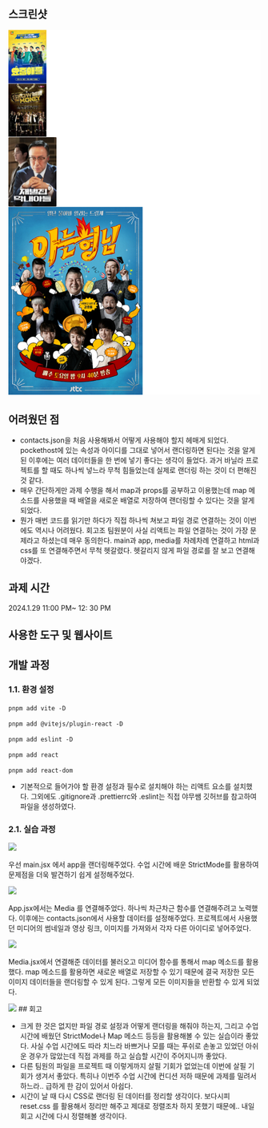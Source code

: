 ## 스크린샷

<img src ="ReadmeImg/image.png">

## 어려웠던 점
- contacts.json을 처음 사용해봐서 어떻게 사용해야 할지 헤매게 되었다. pockethost에 있는 속성과 아이디를 그대로 넣어서 랜더링하면 된다는 것을 알게 된 이후에는 여러 데이터들을 한 번에 넣기 좋다는 생각이 들었다. 과거 바닐라 프로젝트를 할 때도 하나씩 넣느라 무척 힘들었는데 실제로 랜더링 하는 것이 더 편해진 것 같다.
- 매우 간단하게만 과제 수행을 해서 map과 props를 공부하고 이용했는데 map 메소드를 사용했을 때 배열을 새로운 배열로 저장하여 랜더링할 수 있다는 것을 알게 되었다. 
- 뭔가 매번 코드를 읽기만 하다가 직접 하나씩 쳐보고 파일 경로 연결하는 것이 이번에도 역시나 어려웠다. 회고조 팀원분이 사실 리액트는 파일 연결하는 것이 가장 문제라고 하셨는데 매우 동의한다. main과 app, media를 차례차례 연결하고 html과 css를 또 연결해주면서 무척 헷갈렸다. 헷갈리지 않게 파일 경로를 잘 보고 연결해야겠다. 

## 과제 시간

2024.1.29 11:00 PM~ 12: 30 PM 

## 사용한 도구 및 웹사이트

## 개발 과정

### 1.1. 환경 설정

``` pnpm add vite -D ```

```pnpm add @vitejs/plugin-react -D ```

```pnpm add eslint -D```

```pnpm add react```

```pnpm add react-dom```

- 기본적으로 들어가야 할 환경 설정과 필수로 설치해야 하는 리액트 요소를 설치했다. 그외에도 .gitignore과 .prettierrc와 .eslint는 직접 야무쌤 깃허브를 참고하여 파일을 생성하였다.

### 2.1. 실습 과정

<img src ="ReadmeImg/image-1.png">

우선 main.jsx 에서 app을 랜더링해주었다. 수업 시간에 배운 StrictMode를 활용하여 문제점을 더욱 발견하기 쉽게 설정해주었다.

<img src ="ReadmeImg/image-2.png">

App.jsx에서는 Media 를 연결해주었다. 하나씩 차근차근 함수를 연결해주려고 노력했다. 이후에는 contacts.json에서 사용할 데이터를 설정해주었다. 프로젝트에서 사용했던 미디어의 썸네일과 영상 링크, 이미지를 가져와서 각자 다른 아이디로 넣어주었다.

<img src ="ReadmeImg/image-3.png">

Media.jsx에서 연결해준 데이터를 불러오고 미디어 함수를 통해서 map 메소드를 활용했다. map 메소드를 활용하면 새로운 배열로 저장할 수 있기 때문에 결국 저장한 모든 이미지 데이터들을 랜더링할 수 있게 된다. 그렇게 모든 이미지들을 반환할 수 있게 되었다. 

<img src ="ReadmeImg/image-4.png">
## 회고

- 크게 한 것은 없지만 파일 경로 설정과 어떻게 랜더링을 해줘야 하는지, 그리고 수업 시간에 배웠던 StrictMode나 Map 메소드 등등을 활용해볼 수 있는 실습이라 좋았다. 사실 수업 시간에도 따라 치느라 바쁘거나 모를 때는 푸쉬로 손놓고 있었던 아쉬운 경우가 많았는데 직접 과제를 하고 실습할 시간이 주어지니까 좋았다. 
- 다른 팀원의 파일을 프로젝트 때 이렇게까지 살필 기회가 없었는데 이번에 살필 기회가 생겨서 좋았다. 특히나 이번주 수업 시간에 컨디션 저하 때문에 과제를 밀려서 하느라.. 급하게 한 감이 있어서 아쉽다.
- 시간이 날 때 다시 CSS로 랜더링 된 데이터를 정리할 생각이다. 보다시피 reset.css 를 활용해서 정리만 해주고 제대로 정렬조차 하지 못했기 때문에.. 내일 회고 시간에 다시 정렬해볼 생각이다. 
